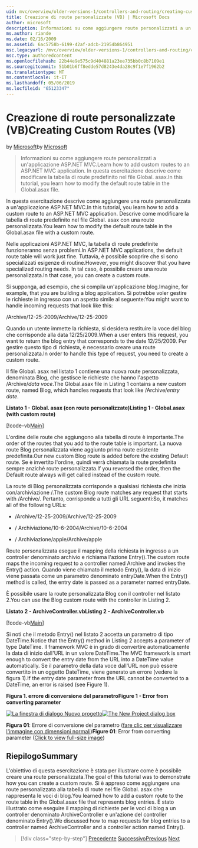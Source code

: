 ```yaml
---
uid: mvc/overview/older-versions-1/controllers-and-routing/creating-custom-routes-vb
title: Creazione di route personalizzate (VB) | Microsoft Docs
author: microsoft
description: Informazioni su come aggiungere route personalizzati a un'applicazione ASP.NET MVC. In questa esercitazione descrive come modificare la tabella di route predefinito nel file Global. asax.
ms.author: riande
ms.date: 02/16/2009
ms.assetid: 6ac5758b-6199-42af-adcb-21954b864951
msc.legacyurl: /mvc/overview/older-versions-1/controllers-and-routing/creating-custom-routes-vb
msc.type: authoredcontent
ms.openlocfilehash: 22b44e9e575c9d404881a23ee735bb0c8b7109e1
ms.sourcegitcommit: 51b01b6ff8edde57d8243e4da28c9f1e7f1962b2
ms.translationtype: MT
ms.contentlocale: it-IT
ms.lasthandoff: 05/06/2019
ms.locfileid: "65123347"
---
```

# <a name="creating-custom-routes-vb"></a><span data-ttu-id="717e9-104">Creazione di route personalizzate (VB)</span><span class="sxs-lookup"><span data-stu-id="717e9-104">Creating Custom Routes (VB)</span></span>

<span data-ttu-id="717e9-105">by [Microsoft](https://github.com/microsoft)</span><span class="sxs-lookup"><span data-stu-id="717e9-105">by [Microsoft](https://github.com/microsoft)</span></span>

> <span data-ttu-id="717e9-106">Informazioni su come aggiungere route personalizzati a un'applicazione ASP.NET MVC.</span><span class="sxs-lookup"><span data-stu-id="717e9-106">Learn how to add custom routes to an ASP.NET MVC application.</span></span> <span data-ttu-id="717e9-107">In questa esercitazione descrive come modificare la tabella di route predefinito nel file Global. asax.</span><span class="sxs-lookup"><span data-stu-id="717e9-107">In this tutorial, you learn how to modify the default route table in the Global.asax file.</span></span>

<span data-ttu-id="717e9-108">In questa esercitazione descrive come aggiungere una route personalizzata a un'applicazione ASP.NET MVC.</span><span class="sxs-lookup"><span data-stu-id="717e9-108">In this tutorial, you learn how to add a custom route to an ASP.NET MVC application.</span></span> <span data-ttu-id="717e9-109">Descrive come modificare la tabella di route predefinito nel file Global. asax con una route personalizzata.</span><span class="sxs-lookup"><span data-stu-id="717e9-109">You learn how to modify the default route table in the Global.asax file with a custom route.</span></span>

<span data-ttu-id="717e9-110">Nelle applicazioni ASP.NET MVC, la tabella di route predefinite funzioneranno senza problemi.</span><span class="sxs-lookup"><span data-stu-id="717e9-110">In ASP.NET MVC applications, the default route table will work just fine.</span></span> <span data-ttu-id="717e9-111">Tuttavia, è possibile scoprire che si sono specializzati esigenze di routine.</span><span class="sxs-lookup"><span data-stu-id="717e9-111">However, you might discover that you have specialized routing needs.</span></span> <span data-ttu-id="717e9-112">In tal caso, è possibile creare una route personalizzata.</span><span class="sxs-lookup"><span data-stu-id="717e9-112">In that case, you can create a custom route.</span></span>

<span data-ttu-id="717e9-113">Si supponga, ad esempio, che si compila un'applicazione blog.</span><span class="sxs-lookup"><span data-stu-id="717e9-113">Imagine, for example, that you are building a blog application.</span></span> <span data-ttu-id="717e9-114">Si potrebbe voler gestire le richieste in ingresso con un aspetto simile al seguente:</span><span class="sxs-lookup"><span data-stu-id="717e9-114">You might want to handle incoming requests that look like this:</span></span>

<span data-ttu-id="717e9-115">/Archive/12-25-2009</span><span class="sxs-lookup"><span data-stu-id="717e9-115">/Archive/12-25-2009</span></span>

<span data-ttu-id="717e9-116">Quando un utente immette la richiesta, si desidera restituire la voce del blog che corrisponde alla data 12/25/2009.</span><span class="sxs-lookup"><span data-stu-id="717e9-116">When a user enters this request, you want to return the blog entry that corresponds to the date 12/25/2009.</span></span> <span data-ttu-id="717e9-117">Per gestire questo tipo di richiesta, è necessario creare una route personalizzata.</span><span class="sxs-lookup"><span data-stu-id="717e9-117">In order to handle this type of request, you need to create a custom route.</span></span>

<span data-ttu-id="717e9-118">Il file Global. asax nel listato 1 contiene una nuova route personalizzata, denominata Blog, che gestisce le richieste che hanno l'aspetto /Archive/*data voce*.</span><span class="sxs-lookup"><span data-stu-id="717e9-118">The Global.asax file in Listing 1 contains a new custom route, named Blog, which handles requests that look like /Archive/*entry date*.</span></span>

<span data-ttu-id="717e9-119">**Listato 1 - Global. asax (con route personalizzate)**</span><span class="sxs-lookup"><span data-stu-id="717e9-119">**Listing 1 - Global.asax (with custom route)**</span></span>

[!code-vb[Main](creating-custom-routes-vb/samples/sample1.vb)]

<span data-ttu-id="717e9-120">L'ordine delle route che aggiungono alla tabella di route è importante.</span><span class="sxs-lookup"><span data-stu-id="717e9-120">The order of the routes that you add to the route table is important.</span></span> <span data-ttu-id="717e9-121">La nuova route Blog personalizzata viene aggiunto prima route esistente predefinita.</span><span class="sxs-lookup"><span data-stu-id="717e9-121">Our new custom Blog route is added before the existing Default route.</span></span> <span data-ttu-id="717e9-122">Se è invertito l'ordine, quindi verrà chiamata la route predefinita sempre anziché route personalizzata.</span><span class="sxs-lookup"><span data-stu-id="717e9-122">If you reversed the order, then the Default route always will get called instead of the custom route.</span></span>

<span data-ttu-id="717e9-123">La route di Blog personalizzata corrisponde a qualsiasi richiesta che inizia con/archiviazione /.</span><span class="sxs-lookup"><span data-stu-id="717e9-123">The custom Blog route matches any request that starts with /Archive/.</span></span> <span data-ttu-id="717e9-124">Pertanto, corrisponde a tutti gli URL seguenti:</span><span class="sxs-lookup"><span data-stu-id="717e9-124">So, it matches all of the following URLs:</span></span>

- <span data-ttu-id="717e9-125">/Archive/12-25-2009</span><span class="sxs-lookup"><span data-stu-id="717e9-125">/Archive/12-25-2009</span></span>

- <span data-ttu-id="717e9-126">/ Archiviazione/10-6-2004</span><span class="sxs-lookup"><span data-stu-id="717e9-126">/Archive/10-6-2004</span></span>

- <span data-ttu-id="717e9-127">/ Archiviazione/apple</span><span class="sxs-lookup"><span data-stu-id="717e9-127">/Archive/apple</span></span>

<span data-ttu-id="717e9-128">Route personalizzata esegue il mapping della richiesta in ingresso a un controller denominato archivio e richiama l'azione Entry().</span><span class="sxs-lookup"><span data-stu-id="717e9-128">The custom route maps the incoming request to a controller named Archive and invokes the Entry() action.</span></span> <span data-ttu-id="717e9-129">Quando viene chiamato il metodo Entry(), la data di inizio viene passata come un parametro denominato entryDate.</span><span class="sxs-lookup"><span data-stu-id="717e9-129">When the Entry() method is called, the entry date is passed as a parameter named entryDate.</span></span>

<span data-ttu-id="717e9-130">È possibile usare la route personalizzata Blog con il controller nel listato 2.</span><span class="sxs-lookup"><span data-stu-id="717e9-130">You can use the Blog custom route with the controller in Listing 2.</span></span>

<span data-ttu-id="717e9-131">**Listato 2 - ArchiveController.vb**</span><span class="sxs-lookup"><span data-stu-id="717e9-131">**Listing 2 - ArchiveController.vb**</span></span>

[!code-vb[Main](creating-custom-routes-vb/samples/sample2.vb)]

<span data-ttu-id="717e9-132">Si noti che il metodo Entry() nel listato 2 accetta un parametro di tipo DateTime.</span><span class="sxs-lookup"><span data-stu-id="717e9-132">Notice that the Entry() method in Listing 2 accepts a parameter of type DateTime.</span></span> <span data-ttu-id="717e9-133">Il framework MVC è in grado di convertire automaticamente la data di inizio dall'URL in un valore DateTime.</span><span class="sxs-lookup"><span data-stu-id="717e9-133">The MVC framework is smart enough to convert the entry date from the URL into a DateTime value automatically.</span></span> <span data-ttu-id="717e9-134">Se il parametro della data voce dall'URL non può essere convertito in un oggetto DateTime, viene generato un errore (vedere la figura 1).</span><span class="sxs-lookup"><span data-stu-id="717e9-134">If the entry date parameter from the URL cannot be converted to a DateTime, an error is raised (see Figure 1).</span></span>

<span data-ttu-id="717e9-135">**Figura 1. errore di conversione del parametro**</span><span class="sxs-lookup"><span data-stu-id="717e9-135">**Figure 1 - Error from converting parameter**</span></span>

<span data-ttu-id="717e9-136">[![La finestra di dialogo Nuovo progetto](creating-custom-routes-vb/_static/image1.jpg)](creating-custom-routes-vb/_static/image1.png)</span><span class="sxs-lookup"><span data-stu-id="717e9-136">[![The New Project dialog box](creating-custom-routes-vb/_static/image1.jpg)](creating-custom-routes-vb/_static/image1.png)</span></span>

<span data-ttu-id="717e9-137">**Figura 01**: Errore di conversione del parametro ([fare clic per visualizzare l'immagine con dimensioni normali](creating-custom-routes-vb/_static/image2.png))</span><span class="sxs-lookup"><span data-stu-id="717e9-137">**Figure 01**: Error from converting parameter ([Click to view full-size image](creating-custom-routes-vb/_static/image2.png))</span></span>

## <a name="summary"></a><span data-ttu-id="717e9-138">Riepilogo</span><span class="sxs-lookup"><span data-stu-id="717e9-138">Summary</span></span>

<span data-ttu-id="717e9-139">L'obiettivo di questa esercitazione è stata per illustrare come è possibile creare una route personalizzata.</span><span class="sxs-lookup"><span data-stu-id="717e9-139">The goal of this tutorial was to demonstrate how you can create a custom route.</span></span> <span data-ttu-id="717e9-140">Si è appreso come aggiungere una route personalizzata alla tabella di route nel file Global. asax che rappresenta le voci di blog.</span><span class="sxs-lookup"><span data-stu-id="717e9-140">You learned how to add a custom route to the route table in the Global.asax file that represents blog entries.</span></span> <span data-ttu-id="717e9-141">È stato illustrato come eseguire il mapping di richieste per le voci di blog a un controller denominato ArchiveController e un'azione del controller denominato Entry().</span><span class="sxs-lookup"><span data-stu-id="717e9-141">We discussed how to map requests for blog entries to a controller named ArchiveController and a controller action named Entry().</span></span>

> [!div class="step-by-step"]
> <span data-ttu-id="717e9-142">[Precedente](asp-net-mvc-controller-overview-vb.md)
> [Successivo](creating-a-route-constraint-vb.md)</span><span class="sxs-lookup"><span data-stu-id="717e9-142">[Previous](asp-net-mvc-controller-overview-vb.md)
[Next](creating-a-route-constraint-vb.md)</span></span>
